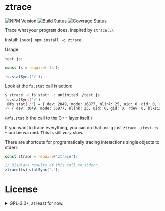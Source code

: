 ztrace
======

[![NPM Version](https://img.shields.io/npm/v/ztrace.svg?style=flat)](https://npmjs.org/package/ztrace)
[![Build Status](https://travis-ci.org/addaleax/ztrace.svg?style=flat&branch=master)](https://travis-ci.org/addaleax/ztrace?branch=master)
[![Coverage Status](https://coveralls.io/repos/addaleax/ztrace/badge.svg?branch=master)](https://coveralls.io/r/addaleax/ztrace?branch=master)

Trace what your program does, inspired by `strace(1)`.

Install:
`[sudo] npm install -g ztrace`

Usage:

`test.js`:
```js
const fs = require('fs');

fs.statSync('/');
```

Look at the `fs.stat` call in action:

```sh
$ ztrace -e fs.stat* -s unlimited ./test.js
fs.statSync('/')
 @fs.stat('/') = { dev: 2049, mode: 16877, nlink: 25, uid: 0, gid: 0, rdev: 0, blksize: 4096, ino: 2, size: 4096, blocks: 8, atime: 2016-10-31T08:45:52.988Z, mtime: 2016-10-23T16:04:32.775Z, ctime: 2016-10-23T16:04:32.775Z, birthtime: 2016-10-23T16:04:32.775Z }
-> { dev: 2049, mode: 16877, nlink: 25, uid: 0, gid: 0, rdev: 0, blksize: 4096, ino: 2, size: 4096, blocks: 8, atime: 2016-10-31T08:45:52.988Z, mtime: 2016-10-23T16:04:32.775Z, ctime: 2016-10-23T16:04:32.775Z, birthtime: 2016-10-23T16:04:32.775Z }
```

(`@fs.stat` is the call to the C++ layer itself.)

If you want to trace everything, you can do that using just `ztrace ./test.js`
– but be warned: This is still *very* slow.

There are shortcuts for programatically tracing interactions single objects
to stderr:

```js
const ztrace = require('ztrace');

// Displays results of this call to stderr.
ztrace(fs).statSync('.');
```

License
=======

<details>

<summary>GPL-3.0+, at least for now.</summary>

Copyright (C) 2016 Anna Henningsen

This program is free software: you can redistribute it and/or modify
it under the terms of the GNU General Public License as published by
the Free Software Foundation, either version 3 of the License, or
(at your option) any later version.

This program is distributed in the hope that it will be useful,
but WITHOUT ANY WARRANTY; without even the implied warranty of
MERCHANTABILITY or FITNESS FOR A PARTICULAR PURPOSE.  See the
GNU General Public License for more details.

You should have received a copy of the GNU General Public License
along with this program.  If not, see <http://www.gnu.org/licenses/>.

</details>
